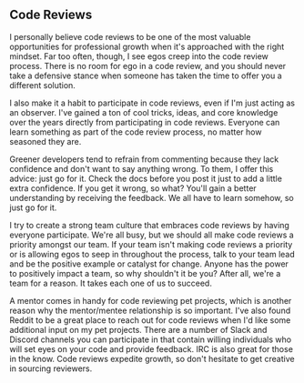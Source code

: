 ## Code Reviews

I personally believe code reviews to be one of the most valuable opportunities for professional growth when it's approached with the right mindset. Far too often, though, I see egos creep into the code review process. There is no room for ego in a code review, and you should never take a defensive stance when someone has taken the time to offer you a different solution.

I also make it a habit to participate in code reviews, even if I'm just acting as an observer. I've gained a ton of cool tricks, ideas, and core knowledge over the years directly from participating in code reviews. Everyone can learn something as part of the code review process, no matter how seasoned they are.

Greener developers tend to refrain from commenting because they lack confidence and don't want to say anything wrong. To them, I offer this advice: just go for it. Check the docs before you post it just to add a little extra confidence. If you get it wrong, so what? You'll gain a better understanding by receiving the feedback. We all have to learn somehow, so just go for it.

I try to create a strong team culture that embraces code reviews by having everyone participate. We're all busy, but we should all make code reviews a priority amongst our team. If your team isn't making code reviews a priority or is allowing egos to seep in throughout the process, talk to your team lead and be the positive example or catalyst for change. Anyone has the power to positively impact a team, so why shouldn't it be you? After all, we're a team for a reason. It takes each one of us to succeed.

A mentor comes in handy for code reviewing pet projects, which is another reason why the mentor/mentee relationship is so important. I've also found Reddit to be a great place to reach out for code reviews when I'd like some additional input on my pet projects. There are a number of Slack and Discord channels you can participate in that contain willing individuals who will set eyes on your code and provide feedback. IRC is also great for those in the know. Code reviews expedite growth, so don't hesitate to get creative in sourcing reviewers.
